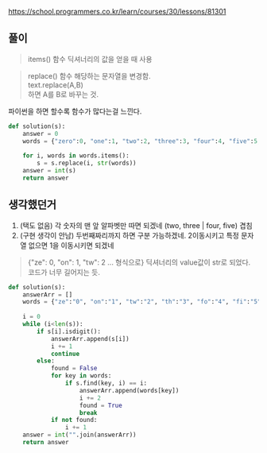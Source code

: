 https://school.programmers.co.kr/learn/courses/30/lessons/81301

풀이
-------------
> items() 함수
딕셔너리의 값을 얻을 때 사용 <br>

> replace() 함수
해당하는 문자열을 변경함.<br>
text.replace(A,B)<br>
하면 A를 B로 바꾸는 것.<br>

파이썬을 하면 할수록 함수가 많다는걸 느낀다.

```python
def solution(s):
    answer = 0
    words = {"zero":0, "one":1, "two":2, "three":3, "four":4, "five":5, "six":6, "seven":7, "eight":8, "nine":9}
    
    for i, words in words.items():
        s = s.replace(i, str(words))
    answer = int(s)
    return answer
```

생각했던거
-------------
1. (택도 없음) 각 숫자의 맨 앞 알파벳만 따면 되겠네 (two, three | four, five) 겹침
2. (구현 생각이 안남) 두번째짜리까지 하면 구분 가능하겠네. 2이동시키고 특정 문자열 없으면 1을 이동시키면 되겠네 <br>
> {"ze": 0, "on": 1, "tw": 2 ... 형식으로}
딕셔너리의 value값이 str로 되었다.<br>
코드가 너무 길어지는 듯.
```python
def solution(s):
    answerArr = []
    words = {"ze":"0", "on":"1", "tw":"2", "th":"3", "fo":"4", "fi":"5", "si":"6", "se":"7", "ei":"8", "ni":"9"}
    
    i = 0
    while (i<len(s)):
        if s[i].isdigit():
            answerArr.append(s[i])
            i += 1
            continue
        else:
            found = False
            for key in words:
                if s.find(key, i) == i:
                    answerArr.append(words[key])
                    i += 2
                    found = True
                    break
            if not found:
                i += 1
    answer = int("".join(answerArr))
    return answer
```
